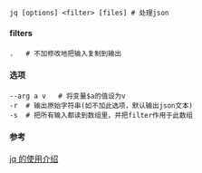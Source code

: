 ```
jq [options] <filter> [files] # 处理json
```

#### filters

```
.	# 不加修改地把输入复制到输出
```

#### 选项

```
--arg a v	# 将变量$a的值设为v
-r	# 输出原始字符串(如不加此选项，默认输出json文本)
-s	# 把所有输入都读到数组里，并把filter作用于此数组
```

#### 参考

[jq 的使用介绍](https://www.ibm.com/developerworks/cn/linux/1612_chengg_jq/index.html)
